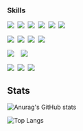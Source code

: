<!-- <div align='center'>
 -->

<h3>Skills</h3>
<p><img src="https://img.shields.io/badge/HTML5-E34F26?style=flat&logo=HTML5&logoColor=white"/>&nbsp;&nbsp;<img src="https://img.shields.io/badge/CSS3-1572B6?style=flat&logo=CSS3&logoColor=white"/>&nbsp;&nbsp;<img src="https://img.shields.io/badge/JavaScript-F7DF1E?style=flat&logo=JavaScript&logoColor=black"/>&nbsp;&nbsp;<img src="https://img.shields.io/badge/TypeScript-3178C6?style=flat&logo=TypeScript&logoColor=white"/>&nbsp;&nbsp;<img src="https://img.shields.io/badge/Solidity-363636?style=flat&logo=Solidity&logoColor=white"/>&nbsp;&nbsp;<img src="https://img.shields.io/badge/Python-3776AB?style=flat&logo=Python&logoColor=white"/></p>
  
<p><img src="https://img.shields.io/badge/Node.js-339933?style=flat&logo=Node.js&logoColor=white"/>&nbsp;&nbsp;<img src="https://img.shields.io/badge/Socket.io-010101?style=flat&logo=Socket.io&logoColor=white"/>&nbsp;&nbsp;<img src="https://img.shields.io/badge/MySQL-4479A1?style=flat&logo=MySQL&logoColor=white"/>&nbsp;&nbsp;<img src="https://img.shields.io/badge/MongoDB-47A248?style=flat&logo=MongoDB&logoColor=white"/></p>

<p><img src="https://img.shields.io/badge/Express-000000?style=flat&logo=Express&logoColor=white"/>&nbsp;&nbsp;&nbsp;&nbsp;<img src="https://img.shields.io/badge/React-61DAFB?style=flat&logo=React&logoColor=black"/></p>

<p><img src="https://img.shields.io/badge/GitHub-181717?style=flat&logo=GitHub&logoColor=white"/>&nbsp;&nbsp;<img src="https://img.shields.io/badge/Git-F05032?style=flat&logo=Git&logoColor=white"/>&nbsp;&nbsp;<img src="https://img.shields.io/badge/Notion-b4f5bd?style=flat&logo=Notion&logoColor=black"/></p>

</div>  


  
  
 ## Stats
![Anurag's GitHub stats](https://github-readme-stats.vercel.app/api?username=greatt8696&show_icons=true&theme=github_dark)
<p></p>

![Top Langs](https://github-readme-stats.vercel.app/api/top-langs/?username=greatt8696&layout=compact&theme=github_dark)

<!-- #
<h3>👨‍💻 Me 👨‍💻</h3>
<p>BlockChain Developer</p> -->

<!--
**bitkunst/bitkunst** is a ✨ _special_ ✨ repository because its `README.md` (this file) appears on your GitHub profile.
Here are some ideas to get you started:
- 🔭 I’m currently working on ...
- 🌱 I’m currently learning ...
- 👯 I’m looking to collaborate on ...
- 🤔 I’m looking for help with ...
- 💬 Ask me about ...
- 📫 How to reach me: ...
- 😄 Pronouns: ...
- ⚡ Fun fact: ...
-->

